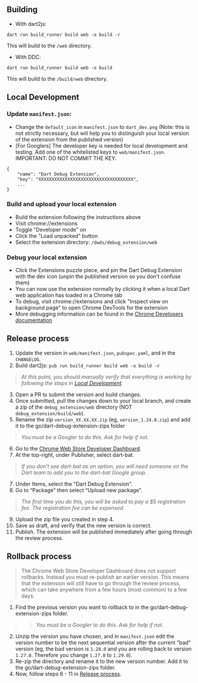 ## Building

- With dart2js:

```
dart run build_runner build web -o build -r
```

This will build to the `/web` directory.

- With DDC:

```
dart run build_runner build web -o build
```

This will build to the `/build/web` directory.

## Local Development

### Update `manifest.json`:

- Change the `default_icon` in `manifest.json` to `dart_dev.png` (Note: this is
  not strictly necessary, but will help you to distinguish your local version of
  the extension from the published version)
- \[For Googlers\] The developer key is needed for local development and
  testing. Add one of the whitelisted keys to `web/manifest.json`. IMPORTANT: DO
  NOT COMMIT THE KEY.

```
{
    "name": "Dart Debug Extension",
    "key": "XXXXXXXXXXXXXXXXXXXXXXXXXXXXXXXXXXXX",
    ...
}
```

### Build and upload your local extension

- Build the extension following the instructions above
- Visit chrome://extensions
- Toggle "Developer mode" on
- Click the "Load unpacked" button
- Select the extension directory: `/dwds/debug_extension/web`

### Debug your local extension

- Click the Extensions puzzle piece, and pin the Dart Debug Extension with the
  dev icon (unpin the published version so you don't confuse them)
- You can now use the extension normally by clicking it when a local Dart web
  application has loaded in a Chrome tab
- To debug, visit chrome://extensions and click "Inspect view on background
  page" to open Chrome DevTools for the extension
- More debugging information can be found in the
  [Chrome Developers documentation](https://developer.chrome.com/docs/extensions/mv3/devguide/)

## Release process

1. Update the version in `web/manifest.json`, `pubspec.yaml`, and in the
   `CHANGELOG`.
1. Build dart2js: `pub run build_runner build web -o build -r`

> *At this point, you should manually verify that everything is working by
> following the steps in [Local Development](#local-development).*

3. Open a PR to submit the version and build changes.
1. Once submitted, pull the changes down to your local branch, and create a zip
   of the `debug_extension/web` directory (NOT `debug_extension/build/web`).
1. Rename the zip `version_XX.XX.XX.zip` (eg, `version_1.24.0.zip`) and add it
   to the go/dart-debug-extension-zips folder

> *You must be a Googler to do this. Ask for help if not.*

6. Go to the
   [Chrome Web Store Developer Dashboard](https://chrome.google.com/webstore/devconsole).
1. At the top-right, under Publisher, select dart-bat.

> *If you don’t see dart-bat as an option, you will need someone on the Dart
> team to add you to the dart-bat Google group.*

7. Under Items, select the "Dart Debug Extension".
1. Go to “Package” then select “Upload new package”.

> *The first time you do this, you will be asked to pay a $5 registration fee.
> The registration fee can be expensed.*

9. Upload the zip file you created in step 4.
1. Save as draft, and verify that the new version is correct.
1. Publish. The extension will be published immediately after going through the
   review process.

## Rollback process

> The Chrome Web Store Developer Dashboard does not support rollbacks. Instead
> you must re-publish an earlier version. This means that the extension will
> still have to go through the review process, which can take anywhere from a
> few hours (most common) to a few days.

1. Find the previous version you want to rollback to in the
   go/dart-debug-extension-zips folder.

> > *You must be a Googler to do this. Ask for help if not.*

2. Unzip the version you have chosen, and in `manifest.json` edit the version
   number to be the next sequential version after the current "bad" version (eg,
   the bad version is `1.28.0` and you are rolling back to version `1.27.0`.
   Therefore you change `1.27.0` to `1.29.0`).
1. Re-zip the directory and rename it to the new version number. Add it to the
   go/dart-debug-extension-zips folder.
1. Now, follow steps 6 - 11 in [Release process](#release-process).
